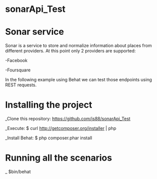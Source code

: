 # sonarApi_Test

# Sonar service

Sonar is a service to store and normalize information about places from different providers. At this point only 2 providers are supported:

  -Facebook
  
  -Foursquare
  
In the following example using Behat we can test those endpoints using REST requests.

# Installing the project

_Clone this repository: https://github.com/js88/sonarApi_Test

_Execute: $ curl http://getcomposer.org/installer | php

_Install Behat: $ php composer.phar install

# Running all the scenarios

_ $bin/behat


